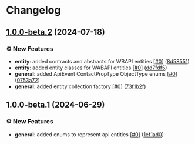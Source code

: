 # Changelog

## [1.0.0-beta.2](https://github.com/42dx/whatsapp-laravel-sdk/compare/v1.0.0-beta.1...v1.0.0-beta.2) (2024-07-18)

### ⚙️ New Features

* **entity**: added contracts and abstracts for WBAPI entities [[#0](https://github.com/42dx/whatsapp-laravel-sdk/issues/0)] ([8d58551](https://github.com/42dx/whatsapp-laravel-sdk/commit/8d58551c632b3df729cd44f6433a7cf89c4e7afc))
* **entity**: added entity classes for WABAPI entities [[#0](https://github.com/42dx/whatsapp-laravel-sdk/issues/0)] ([dd7fdf5](https://github.com/42dx/whatsapp-laravel-sdk/commit/dd7fdf5cb4b6100f62303bd841e3790d912b47f8))
* **general**: added ApiEvent ContactPropType ObjectType enums [[#0](https://github.com/42dx/whatsapp-laravel-sdk/issues/0)] ([0753a72](https://github.com/42dx/whatsapp-laravel-sdk/commit/0753a72576d21eec59dd10c4baeaddcab97bdd07))
* **general**: added entity collection factory [[#0](https://github.com/42dx/whatsapp-laravel-sdk/issues/0)] ([73f1b2f](https://github.com/42dx/whatsapp-laravel-sdk/commit/73f1b2f22dc884119568ec9951790debc8abab71))

## 1.0.0-beta.1 (2024-06-29)

### ⚙️ New Features

* **general**: added enums to represent api entities [[#0](https://github.com/42dx/whatsapp-laravel-sdk/issues/0)] ([1ef1ad0](https://github.com/42dx/whatsapp-laravel-sdk/commit/1ef1ad00ebfadd1325a61426041b2fea925b8723))
